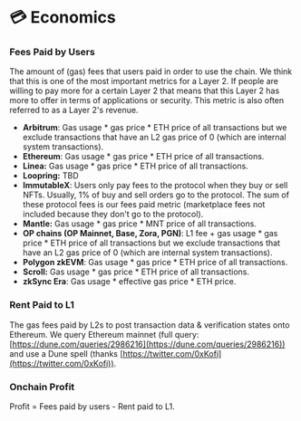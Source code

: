 # 💳 Economics

### Fees Paid by Users

The amount of (gas) fees that users paid in order to use the chain. We think that this is one of the most important metrics for a Layer 2. If people are willing to pay more for a certain Layer 2 that means that this Layer 2 has more to offer in terms of applications or security. This metric is also often referred to as a Layer 2's revenue.

* **Arbitrum**: Gas usage \* gas price \* ETH price of all transactions but we exclude transactions that have an L2 gas price of 0 (which are internal system transactions).
* **Ethereum**: Gas usage \* gas price \* ETH price of all transactions.
* **Linea:** Gas usage \* gas price \* ETH price of all transactions.
* **Loopring:** TBD&#x20;
* **ImmutableX**: Users only pay fees to the protocol when they buy or sell NFTs. Usually, 1% of buy and sell orders go to the protocol. The sum of these protocol fees is our fees paid metric (marketplace fees not included because they don't go to the protocol).
* **Mantle:** Gas usage \* gas price \* MNT price of all transactions.
* **OP chains (OP Mainnet, Base, Zora, PGN)**: L1 fee + gas usage \* gas price \* ETH price of all transactions but we exclude transactions that have an L2 gas price of 0 (which are internal system transactions).
* **Polygon zkEVM**: Gas usage \* gas price \* ETH price of all transactions.
* **Scroll:** Gas usage \* gas price \* ETH price of all transactions.
* **zkSync Era**: Gas usage \* effective gas price \* ETH price.

### Rent Paid to L1

The gas fees paid by L2s to post transaction data & verification states onto Ethereum. We query Ethereum mainnet (full query: [https://dune.com/queries/2986216](https://dune.com/queries/2986216)) and use a Dune spell (thanks [https://twitter.com/0xKofi](https://twitter.com/0xKofi)).

### Onchain Profit

Profit = Fees paid by users - Rent paid to L1.
